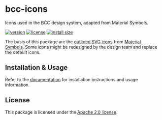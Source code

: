 # bcc-icons
Icons used in the BCC design system, adapted from Material Symbols.

[![version](https://img.shields.io/npm/v/@bcc-code/icons)](https://github.com/bcc-code/bcc-icons/releases) [![license](https://img.shields.io/npm/l/@bcc-code/icons)](https://github.com/bcc-code/bcc-icons/blob/main/LICENSE) [![install size](https://packagephobia.com/badge?p=@bcc-code/icons)](https://packagephobia.com/result?p=@bcc-code/icons)

The basis of this package are the [outlined SVG icons](https://github.com/marella/material-design-icons/tree/main/svg/outlined) from [Material Symbols](https://fonts.google.com/icons?icon.style=Outlined). Some icons might be redesigned by the design team and replace the default icons.

## Installation & Usage
Refer to the [documentation](https://developer.bcc.no/bcc-design/icons) for installation instructions and usage information.

## License
This package is licensed under the [Apache 2.0 license](./LICENSE).
